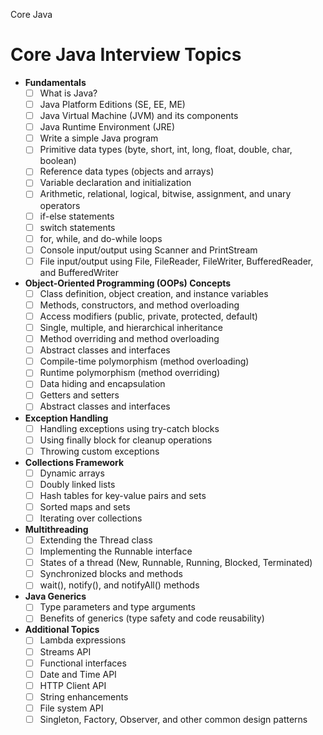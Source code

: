 Core Java

# Core Java Interview Topics

- **Fundamentals**
  - [ ] What is Java?
  - [ ] Java Platform Editions (SE, EE, ME)
  - [ ] Java Virtual Machine (JVM) and its components
  - [ ] Java Runtime Environment (JRE)
  - [ ] Write a simple Java program
  - [ ] Primitive data types (byte, short, int, long, float, double, char, boolean)
  - [ ] Reference data types (objects and arrays)
  - [ ] Variable declaration and initialization
  - [ ] Arithmetic, relational, logical, bitwise, assignment, and unary operators
  - [ ] if-else statements
  - [ ] switch statements
  - [ ] for, while, and do-while loops
  - [ ] Console input/output using Scanner and PrintStream
  - [ ] File input/output using File, FileReader, FileWriter, BufferedReader, and BufferedWriter

- **Object-Oriented Programming (OOPs) Concepts**
  - [ ] Class definition, object creation, and instance variables
  - [ ] Methods, constructors, and method overloading
  - [ ] Access modifiers (public, private, protected, default)
  - [ ] Single, multiple, and hierarchical inheritance
  - [ ] Method overriding and method overloading
  - [ ] Abstract classes and interfaces
  - [ ] Compile-time polymorphism (method overloading)
  - [ ] Runtime polymorphism (method overriding)
  - [ ] Data hiding and encapsulation
  - [ ] Getters and setters
  - [ ] Abstract classes and interfaces

- **Exception Handling**
  - [ ] Handling exceptions using try-catch blocks
  - [ ] Using finally block for cleanup operations
  - [ ] Throwing custom exceptions

- **Collections Framework**
  - [ ] Dynamic arrays
  - [ ] Doubly linked lists
  - [ ] Hash tables for key-value pairs and sets
  - [ ] Sorted maps and sets
  - [ ] Iterating over collections

- **Multithreading**
  - [ ] Extending the Thread class
  - [ ] Implementing the Runnable interface
  - [ ] States of a thread (New, Runnable, Running, Blocked, Terminated)
  - [ ] Synchronized blocks and methods
  - [ ] wait(), notify(), and notifyAll() methods

- **Java Generics**
  - [ ] Type parameters and type arguments
  - [ ] Benefits of generics (type safety and code reusability)

- **Additional Topics**
  - [ ] Lambda expressions
  - [ ] Streams API
  - [ ] Functional interfaces
  - [ ] Date and Time API
  - [ ] HTTP Client API
  - [ ] String enhancements
  - [ ] File system API
  - [ ] Singleton, Factory, Observer, and other common design patterns